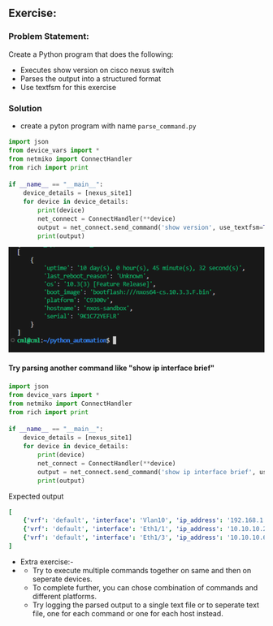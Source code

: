 ## Exercise:
### Problem Statement:
Create a Python program that does the following:
- Executes show version on cisco nexus switch
- Parses the output into a structured format
- Use textfsm for this exercise

### Solution
- create a pyton program with name `parse_command.py`

```py
import json
from device_vars import *
from netmiko import ConnectHandler
from rich import print

if __name__ == "__main__":
    device_details = [nexus_site1]
    for device in device_details:
        print(device)
        net_connect = ConnectHandler(**device)
        output = net_connect.send_command('show version', use_textfsm=True)
        print(output)

```

![alt text](image-15.png)

#### Try parsing another command like "show ip interface brief"

```py
import json
from device_vars import *
from netmiko import ConnectHandler
from rich import print

if __name__ == "__main__":
    device_details = [nexus_site1]
    for device in device_details:
        print(device)
        net_connect = ConnectHandler(**device)
        output = net_connect.send_command('show ip interface brief', use_textfsm=True)
        print(output)
```

Expected output

```yaml
[
    {'vrf': 'default', 'interface': 'Vlan10', 'ip_address': '192.168.1.1', 'status': 'admin-up', 'link': 'link-up', 'proto': 'protocol-up'},
    {'vrf': 'default', 'interface': 'Eth1/1', 'ip_address': '10.10.10.2', 'status': 'admin-up', 'link': 'link-up', 'proto': 'protocol-up'},
    {'vrf': 'default', 'interface': 'Eth1/3', 'ip_address': '10.10.10.6', 'status': 'admin-up', 'link': 'link-up', 'proto': 'protocol-up'}
]
```

- Extra exercise:-
- - Try to execute multiple commands together on same and then on seperate devices.
  - To complete further, you can chose combination of commands and different platforms.
  - Try logging the parsed output to a single text file or to seperate text file, one for each command or one for each host instead.
 
